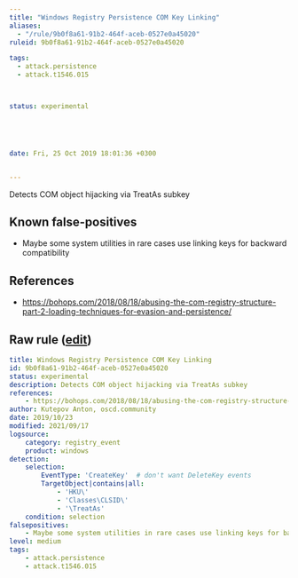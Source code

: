 ```yaml
---
title: "Windows Registry Persistence COM Key Linking"
aliases:
  - "/rule/9b0f8a61-91b2-464f-aceb-0527e0a45020"
ruleid: 9b0f8a61-91b2-464f-aceb-0527e0a45020

tags:
  - attack.persistence
  - attack.t1546.015



status: experimental





date: Fri, 25 Oct 2019 18:01:36 +0300


---
```


Detects COM object hijacking via TreatAs subkey

<!--more-->


## Known false-positives

* Maybe some system utilities in rare cases use linking keys for backward compatibility



## References

* https://bohops.com/2018/08/18/abusing-the-com-registry-structure-part-2-loading-techniques-for-evasion-and-persistence/


## Raw rule ([edit](https://github.com/SigmaHQ/sigma/edit/master/rules/windows/registry_event/registry_event_persistence_key_linking.yml))
```yaml
title: Windows Registry Persistence COM Key Linking
id: 9b0f8a61-91b2-464f-aceb-0527e0a45020
status: experimental
description: Detects COM object hijacking via TreatAs subkey
references:
    - https://bohops.com/2018/08/18/abusing-the-com-registry-structure-part-2-loading-techniques-for-evasion-and-persistence/
author: Kutepov Anton, oscd.community
date: 2019/10/23
modified: 2021/09/17
logsource:
    category: registry_event
    product: windows
detection:
    selection:
        EventType: 'CreateKey'  # don't want DeleteKey events
        TargetObject|contains|all: 
            - 'HKU\'
            - 'Classes\CLSID\'
            - '\TreatAs'
    condition: selection
falsepositives:
    - Maybe some system utilities in rare cases use linking keys for backward compatibility
level: medium
tags:
    - attack.persistence
    - attack.t1546.015
```
